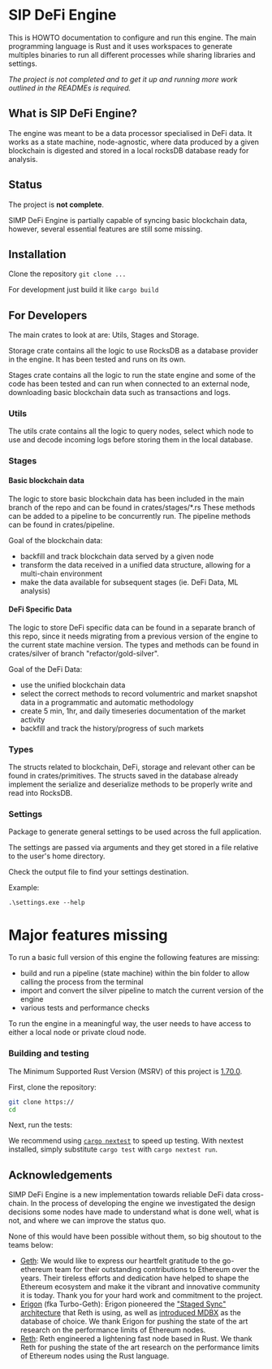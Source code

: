 # SIP DeFi Engine

This is HOWTO documentation to configure and run this engine. The main programming language is Rust and it uses workspaces to generate multiples binaries to run all different processes while sharing libraries and settings.

*The project is not completed and to get it up and running more work outlined in the READMEs is required.*

## What is SIP DeFi Engine?

The engine was meant to be a data processor specialised in DeFi data. It works as a state machine, node-agnostic, where data produced by a given blockchain is digested and stored in a local rocksDB database ready for analysis.


## Status

The project is **not complete**.

SIMP DeFi Engine is partially capable of syncing basic blockchain data, however, several essential features are still some missing.


## Installation

Clone the repository `git clone ...`

For development just build it like `cargo build`

## For Developers

The main crates to look at are: Utils, Stages and Storage.

Storage crate contains all the logic to use RocksDB as a database provider in the engine. It has been tested and runs on its own.

Stages crate contains all the logic to run the state engine and some of the code has been tested and can run when connected to an external node, downloading basic blockchain data such as transactions and logs.

### Utils

The utils crate contains all the logic to query nodes, select which node to use and decode incoming logs before storing them in the local database. 

### Stages

#### Basic blockchain data

The logic to store basic blockchain data has been included in the main branch of the repo and can be found in crates/stages/*.rs
These methods can be added to a pipeline to be concurrently run. The pipeline methods can be found in crates/pipeline.

Goal of the blockchain data:
- backfill and track blockchain data served by a given node
- transform the data received in a unified data structure, allowing for a multi-chain environment
- make the data available for subsequent stages (ie. DeFi Data, ML analysis)

#### DeFi Specific Data

The logic to store DeFi specific data can be found in a separate branch of this repo, since it needs migrating from a previous version of the engine to the current state machine version.
The types and methods can be found in crates/silver of branch "refactor/gold-silver".

Goal of the DeFi Data:
- use the unified blockchain data
- select the correct methods to record volumentric and market snapshot data in a programmatic and automatic methodology
- create 5 min, 1hr, and daily timeseries documentation of the market activity
- backfill and track the history/progress of such markets

### Types

The structs related to blockchain, DeFi, storage and relevant other can be found in crates/primitives. The structs saved in the database already implement the serialize and deserialize methods to be properly write and read into RocksDB.


### Settings

Package to generate general settings to be used across the full application.

The settings are passed via arguments and they get stored in a file relative to the user's home directory.

Check the output file to find your settings destination.

Example:

`.\settings.exe --help`


# Major features missing

To run a basic full version of this engine the following features are missing:

- build and run a pipeline (state machine) within the bin folder to allow calling the process from the terminal
- import and convert the silver pipeline to match the current version of the engine
- various tests and performance checks

To run the engine in a meaningful way, the user needs to have access to either a local node or private cloud node.

### Building and testing

The Minimum Supported Rust Version (MSRV) of this project is [1.70.0](https://blog.rust-lang.org/2023/06/01/Rust-1.70.0.html).

First, clone the repository:

```sh
git clone https://
cd 
```

Next, run the tests:

We recommend using [`cargo nextest`](https://nexte.st/) to speed up testing. With nextest installed, simply substitute `cargo test` with `cargo nextest run`.

## Acknowledgements

SIMP DeFi Engine is a new implementation towards reliable DeFi data cross-chain. In the process of developing the engine we investigated the design decisions some nodes have made to understand what is done well, what is not, and where we can improve the status quo.

None of this would have been possible without them, so big shoutout to the teams below:
* [Geth](https://github.com/ethereum/go-ethereum/): We would like to express our heartfelt gratitude to the go-ethereum team for their outstanding contributions to Ethereum over the years. Their tireless efforts and dedication have helped to shape the Ethereum ecosystem and make it the vibrant and innovative community it is today. Thank you for your hard work and commitment to the project.
* [Erigon](https://github.com/ledgerwatch/erigon) (fka Turbo-Geth): Erigon pioneered the ["Staged Sync" architecture](https://erigon.substack.com/p/erigon-stage-sync-and-control-flows) that Reth is using, as well as [introduced MDBX](https://github.com/ledgerwatch/erigon/wiki/Choice-of-storage-engine) as the database of choice. We thank Erigon for pushing the state of the art research on the performance limits of Ethereum nodes.
* [Reth](https://github.com/paradigmxyz/reth): Reth engineered a lightening fast node based in Rust. We thank Reth for pushing the state of the art research on the performance limits of Ethereum nodes using the Rust language.


